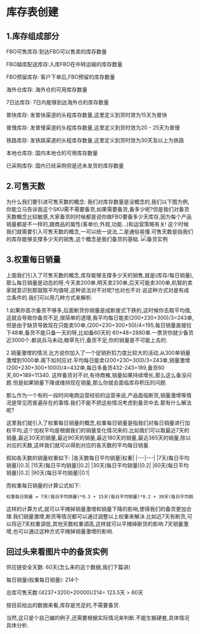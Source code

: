 # 库存表创建

## 1.库存组成部分
FBO可售库存:到达FBO可以售卖的库存数量

FBO越库配送库存:入库FBO在中转运输的库存数量

FBO预留库存: 客户下单后,FBO预留的库存数量

海外仓库存: 海外仓的可用库存数量

7日达库存: 7日内能够到达海外仓的库存数量

普快库存: 发普快渠道的头程库存数量,这里定义到货时效为15天为普快

普慢库存: 发普慢渠道的头程库存数量,这里定义到货时效为20 - 25天为普慢

铁路库存: 发铁路渠道的头程库存数量,这里定义到货时效为30天及以上为铁路

本地仓库存: 国内本地仓的可用库存数量

已采购库存: 国内已经采购但是还未发货的库存数量

## 2.可售天数
为什么我们要引进可售天数的概念: 我们对库存数量是没概念的,我们以下图为例,你能立马告诉我这个SKU需不需要备货,如果需要备货,备多少呢?但是我们对备货天数概念比较敏感,大家备货的时候都是说你做FBO要备多少天库存,因为每个产品销量都是不一样的,跟商品的属性(客单价,外观,功能...)和运营策略有关! 这个时候我们就需要引入可售天数的概念,一可以统一说法,二是通俗易懂.可售天数是指我们的库存能够支撑多少天的销售,这个概念是我们备货的基础.
![备货实例](https://gitss.oss-cn-shenzhen.aliyuncs.com/md/1731914160601.png)

## 3.权重每日销量
上面我们引入了可售天数的概念,库存能够支撑多少天的销售,就是(库存/每日销量),那么每日销量是动态的呀,今天卖200单,明天卖230单,后天可能卖300单,机智的卖家就意识到那就取平均值呀,这种说法对不对呢?也对也不对.说这种方式对是有成立条件的.我们可以用几种方式来解析.

1.如果你首次备货不够多,后面断货你销量是成断崖式下跌的,这时候你去取平均值,这就会导致你备货不足,很简单的道理,我平均每日能卖(200+230+300)/3=243单,但是由于缺货导致现在只能卖50单,(200+230+300+50)/4=195,每日销量直接拉下48单,备货不能只备一天的呀,比如备60天的 60*48=2880单.一票货你就少备货近3000个.都说兵马未动,粮草先行,备货不足,你的销量是不可能上去的.

2.销量激增的情况.比方说你加入了一个促销折扣力度比较大的活动,从300单销量激增到1000单.阁下如何应对.平均每日能卖(200+230+300)/3=243单,销量激增(200+230+300+1000)/4=432单,每日多备货432-243=189,备货60天,60*189=11340. 这样备货对不对,有待商榷,销量如果持续增长,那么这么备没问题.但是如果销量下降或维持现在销量,那么你就会面临库存积压的问题.

那么作为一个有的一段时间电商运营经验的运营来说,产品面临断货,销量激增等情况是常见而普遍存在的事情.我们不能不把这些情况考虑到备货中去.那有什么解法呢?

这里我们就引入了权重每日销量的概念,权重每日销量是指我们对每日销量进行加权平均,这个加权平均是根据我们的销量变化情况来的.比如我们可以取最近7天的销量,最近30天的销量,最近90天的销量,最近180天的销量,最近365天的销量,除以对应的天数,这样我们就可以得到对应的各天数的平均每日销量.

假如各天数的销量权重如下:
|各天数每日平均销量|权重|
|---|---|
|7天(每日平均销量)|0.3|
|15天(每日平均销量)|0.2|
|30天(每日平均销量)|0.2|
|60天(每日平均销量)|0.2|
|90天(每日平均销量)|0.1|


而权重每日销量的计算公式如下:
```txt
权重每日销量 = 7天(每日平均销量)*0.3 + 15天(每日平均销量)*0.2 + 30天(每日平均销量)*0.2 + 60天(每日平均销量)*0.2 + 90天(每日平均销量)*0.1
```

这样的计算方式,就可以平摊掉销量激增和销量下降的影响,使得我们的备货更加合理.我们销量激增,断货等情况都可以通过调整以上权重来解决.比如近7天有断货,可以将近7天权重调低,其他天数权重调高,这样就可以平摊掉断货的影响.7天销量激增,也可以通过这种方式平摊掉销量激增的影响.


## 回过头来看图片中的备货实例
供应链安全天数: 60天(怎么来的这个数据,我们下篇讲)

每日销量(权重每日销量): 214个

总库可售天数:(4237+3200+20000)/214= 123.5天 > 60天

按目前给出的数据来看,库存是充足的,不需要备货.

当然,这只是个自己编的例子,还需要根据实际情况来判断.不能生搬硬套,具体情况具体分析.
